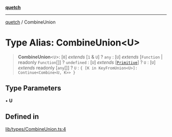 [**quetch**](../README.md)

***

[quetch](../README.md) / CombineUnion

# Type Alias: CombineUnion\<U\>

> **CombineUnion**\<`U`\>: [`0`] *extends* [`1` & `U`] ? `any` : [`U`] *extends* [`Function` \| readonly `Function`[]] ? `undefined` : [`U`] *extends* [[`Primitive`](Primitive.md)] ? `U` : [`U`] *extends* readonly [`any`[]] ? `U` : `{ [K in KeyFromUnion<U>]: Continue<Combine<U, K>> }`

## Type Parameters

• **U**

## Defined in

[lib/types/CombineUnion.ts:4](https://github.com/nevoland/quetch/blob/3b1cd3aac672a1a4d2ad52892d4fa09995f51627/lib/types/CombineUnion.ts#L4)
